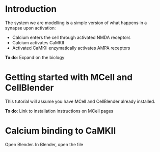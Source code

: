 # Introduction



The system we are modelling is a simple version of what happens in a synapse upon activation:

- Calcium enters the cell through activated NMDA receptors
- Calcium activates CaMKII 
- Activated CaMKII enzymatically activates AMPA receptors

**To do**: Expand on the biology


# Getting started with MCell and CellBlender

This tutorial will assume you have MCell and CellBlender already installed.

**To do**: Link to installation instructions on MCell pages

# Calcium binding to CaMKII

Open Blender. In Blender, open the file 


<!-- ### Header 3 -->

<!-- - Bulleted -->
<!-- - List -->

<!-- 1. Numbered -->
<!-- 2. List -->

<!-- **Bold** and _Italic_ and `Code` text -->

<!-- [Link](url) and ![Image](src) -->
<!-- ``` -->

<!-- For more details see [GitHub Flavored Markdown](https://guides.github.com/features/mastering-markdown/). -->

<!-- ### Jekyll Themes -->

<!-- Your Pages site will use the layout and styles from the Jekyll theme you have selected in your [repository settings](https://github.com/MelanieIStefan/MCell-tutorial/settings). The name of this theme is saved in the Jekyll `_config.yml` configuration file. -->

<!-- ### Support or Contact -->

<!-- Having trouble with Pages? Check out our [documentation](https://help.github.com/categories/github-pages-basics/) or [contact support](https://github.com/contact) and we’ll help you sort it out. -->
